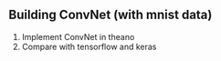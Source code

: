 ## Building ConvNet (with mnist data)
1. Implement ConvNet in theano
2. Compare with tensorflow and keras